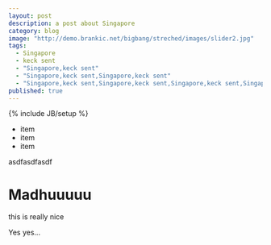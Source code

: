 ```yaml
---
layout: post
description: a post about Singapore
category: blog
image: "http://demo.brankic.net/bigbang/streched/images/slider2.jpg"
tags: 
  - Singapore
  - keck sent
  - "Singapore,keck sent"
  - "Singapore,keck sent,Singapore,keck sent"
  - "Singapore,keck sent,Singapore,keck sent,Singapore,keck sent,Singapore,keck sent"
published: true
---
```


{% include JB/setup %}


- item
- item
- item

asdfasdfasdf



#  Madhuuuuu

this is really nice

Yes yes...